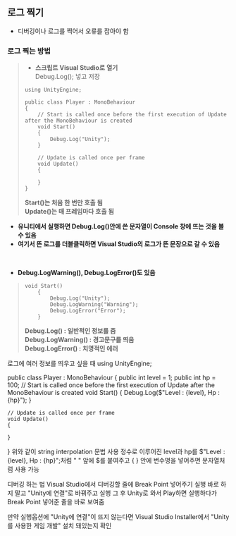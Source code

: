 ## 로그 찍기
* 디버깅이나 로그를 찍어서 오류를 잡아야 함

### 로그 찍는 방법
> * **스크립트 Visual Studio로 열기**  
> Debug.Log(); 넣고 저장  
> ```
> using UnityEngine;
> 
> public class Player : MonoBehaviour
> {
>     // Start is called once before the first execution of Update after the MonoBehaviour is created
>     void Start()
>     {
>         Debug.Log("Unity");
>     }
>
>     // Update is called once per frame
>     void Update()
>     {
>         
>     }
> }
> ```
> **Start()는 처음 한 번만 호출 됨**  
> **Update()는 매 프레임마다 호출 됨**
* **유니티에서 실행하면 Debug.Log()안에 쓴 문자열이 Console 창에 뜨는 것을 볼 수 있음**
* **여기서 뜬 로그를 더블클릭하면 Visual Studio의 로그가 뜬 문장으로 갈 수 있음**

<br>

* **Debug.LogWarning(), Debug.LogError()도 있음**
> ```
> void Start()
>     {
>         Debug.Log("Unity");
>         Debug.LogWarning("Warning");
>         Debug.LogError("Error");
>     }
> ```
> **Debug.Log() : 일반적인 정보를 줌**  
> **Debug.LogWarning() : 경고문구를 띄움**  
> **Debug.LogError() : 치명적인 에러**  

로그에 여러 정보를 띄우고 싶을 때
using UnityEngine;

public class Player : MonoBehaviour
{
    public int level = 1;
    public int hp = 100;
    // Start is called once before the first execution of Update after the MonoBehaviour is created
    void Start()
    {
        Debug.Log($"Level : {level}, Hp : {hp}");
    }

    // Update is called once per frame
    void Update()
    {
        
    }
}
위와 같이 string interpolation 문법 사용
정수로 이루어진 level과 hp를 $"Level : {level}, Hp : {hp}";처럼 " " 앞에 $를 붙여주고 { } 안에 변수명을 넣어주면 문자열처럼 사용 가능


디버깅 하는 법
Visual Studio에서 디버깅할 줄에 Break Point 넣어주기
실행 바로 하지 말고 "Unity에 연결"로 바꿔주고 실행
그 후 Unity로 와서 Play하면 실행하다가 Break Point 넣어준 줄을 바로 보여줌


만약 실행옵션에 "Unity에 연결"이 뜨지 않는다면 Visual Studio Installer에서 "Unity를 사용한 게임 개발" 설치 돼있는지 확인
